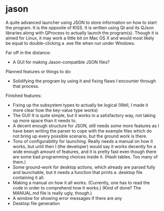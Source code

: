 jason
=====

A quite advanced launcher using JSON to store information on how to start the program. It is the opposite of KISS.
It is written using Qt and its QJson libraries along with QProcess to actually launch the program(s). Though it is aimed for Linux, it may work a little bit on Mac OS X and would most likely be equal to double-clicking a .exe file when run under Windows.

Far off in the distance:
 - A GUI for making Jason-compatible JSON files?

Planned features or things to do:
 - Solidifying the program by using it and fixing flaws I encounter through that process.


Finished features:
 - Fixing up the subsystem types to actually be logical (Well, I made it more clear how the key-value type works)
 - The GUI! It is quite simple, but it works in a satisfactory way, not taking up more space than it needs to.
 - A decent enough structure for JSON, still needs *some* more features as I have been writing the parser to cope with the example files which do not bring up every possible scenario, but the ground work is there.
 - Tons of configurability for launching. Really needs a manual on how it works, but until then I (the developer) would say it works decently for a wide enough amount of features, and it is pretty fast even though there are some bad programming choices inside it. (Hash tables. Too many of them.)
 - Some ground-work for desktop actions, which already are parsed fully and launchable, but it needs a function that prints a .desktop file containing it all.
 -  Making a manual on how it all works. (Currently, one has to read the code in order to comprehend how it works.) (Kind of done? The MANUAL.md file is really ugly, though.)
 -  A window for showing error messages if there are any
 -  Desktop file generation
